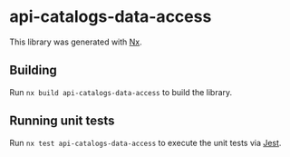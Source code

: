 # api-catalogs-data-access

This library was generated with [Nx](https://nx.dev).

## Building

Run `nx build api-catalogs-data-access` to build the library.

## Running unit tests

Run `nx test api-catalogs-data-access` to execute the unit tests via [Jest](https://jestjs.io).
